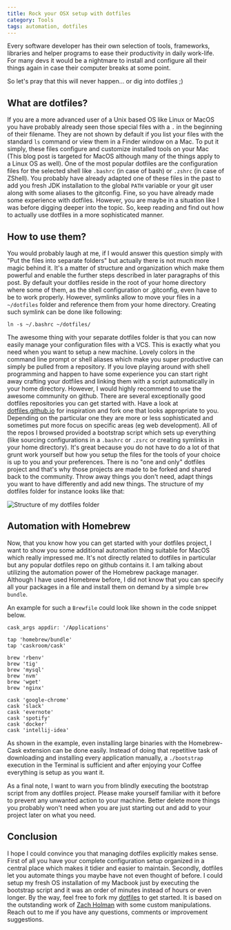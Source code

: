 ```yaml
---
title: Rock your OSX setup with dotfiles
category: Tools
tags: automation, dotfiles
---
```


Every software developer has their own selection of tools, frameworks, libraries and helper programs 
to ease their productivity in daily work-life. For many devs it would be a nightmare to install and configure all their 
things again in case their computer breaks at some point. 

<!--more-->

So let's pray that this will never happen... or dig into dotfiles ;)

## What are dotfiles?
If you are a more advanced user of a Unix based OS like Linux or MacOS you have probably already seen those special files
with a `.` in the beginning of their filename. They are not shown by default if you list your files with the standard `ls`
command or view them in a Finder window on a Mac. To put it simply, these files configure and customize installed tools
on your Mac (This blog post is targeted for MacOS although many of the things apply to a Linux OS as well). One of the 
most popular dotfiles are the configuration files for the selected shell like `.bashrc` (in case of bash) or `.zshrc` (in case of ZShell).
You probably have already adapted one of these files in the past to add you fresh JDK installation to the global `PATH` variable
or your git user along with some aliases to the gitconfig. Fine, so you have already made some experience with dotfiles.
However, you are maybe in a situation like I was before digging deeper into the topic. So, keep reading and find out how 
to actually use dotfiles in a more sophisticated manner.

## How to use them?
You would probably laugh at me, if I would answer this question simply with "Put the files into separate folders" but actually
there is not much more magic behind it. It's a matter of structure and organization which make them powerful and enable
the further steps described in later paragraphs of this post. By default your dotfiles reside in the root of your home directory where some of them,
as the shell configuration or .gitconfig, even have to be to work properly. However, symlinks allow to move your files
in a `~/dotfiles` folder and reference them from your home directory. Creating such symlink can be done like following:

`ln -s ~/.bashrc ~/dotfiles/`

The awesome thing with your separate dotfiles folder is that you can now easily manage your configuration files with
a VCS. This is exactly what you need when you want to setup a new machine. Lovely colors in the command line prompt or shell 
aliases which make you super productive can simply be pulled from a repository. If you love playing around with shell programming
and happen to have some experience you can start right away crafting your dotfiles and linking them with a script automatically in your home
directory. However, I would highly recommend to use the awesome community on github. There are several exceptionally
good dotfiles repositories you can get started with. Have a look at <a href="http://dotfiles.github.io/" target="_blank">dotfiles.github.io</a> for 
inspiration and fork one that looks appropriate to you. Depending on the particular one they are more or less sophisticated and sometimes put more focus on specific
areas (eg web development). All of the repos I browsed provided a bootstrap script which sets up everything (like sourcing 
configurations in a `.bashrc` or `.zsrc` or creating symlinks in your home directory). It's great
because you do not have to do a lot of that grunt work yourself but how you setup the files for the tools of your choice is
up to you and your preferences. There is no "one and only" dotfiles project and that's why those projects are made to be forked and
shared back to the community. Throw away things you don't need, adapt things you want to have differently
and add new things. The structure of my dotfiles folder for instance looks like that:

![Structure of my dotfiles folder]({{site.baseurl}}/assets/img/2018-04-13/my_dotfiles.png)

## Automation with Homebrew
Now, that you know how you can get started with your dotfiles project, I want to show you some additional automation thing suitable
for MacOS which really impressed me. It's not directly related to dotfiles in particular but any popular dotfiles repo
on github contains it. I am talking about utilizing the automation power of the Homebrew package manager. Although I have
used Homebrew before, I did not know that you can specify all your packages in a file and install them on demand by a simple `brew bundle`.

An example for such a `Brewfile` could look like shown in the code snippet below. 

```
cask_args appdir: '/Applications'

tap 'homebrew/bundle'
tap 'caskroom/cask'

brew 'rbenv'
brew 'tig'
brew 'mysql'
brew 'nvm'
brew 'wget'
brew 'nginx'

cask 'google-chrome'
cask 'slack'
cask 'evernote'
cask 'spotify'
cask 'docker'
cask 'intellij-idea'
```

As shown in the example, even installing large binaries with the Homebrew-Cask extension can be done easily. 
Instead of doing that repetitive task of downloading and installing every application manually, a `./bootstrap`
execution in the Terminal is sufficient and after enjoying your Coffee everything is setup as you want it.

As a final note, I want to warn you from blindly executing the bootstrap script from any dotfiles project. Please make yourself
familiar with it before to prevent any unwanted action to your machine. Better delete more things you probably won't need
when you are just starting out and add to your project later on what you need.
 
## Conclusion
I hope I could convince you that managing dotfiles explicitly makes sense. First of all you have your complete configuration
setup organized in a central place which makes it tidier and easier to maintain. Secondly, dotfiles let you automate things
you maybe have not even thought of before. I could setup my fresh OS installation of my Macbook just by executing
the bootstrap script and it was an order of minutes instead of hours or even longer. By the way, feel free to fork
my <a href="https://github.com/jratzenboeck/dotfiles" target="_blank">dotfiles</a> to get started. It is based on the outstanding
work of <a href="https://zachholman.com/2010/08/dotfiles-are-meant-to-be-forked/" target="_blank">Zach Holman</a> with some
custom manipulations. Reach out to me if you have any questions, comments or improvement suggestions.   


  



 
 
